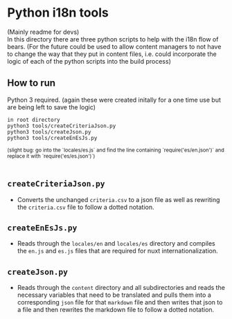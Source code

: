 # Python i18n tools

(Mainly readme for devs)  
In this directory there are three python scripts to help with the i18n flow of bears. (For the future could be used to allow content managers to not have to change the way that they put in content files, i.e. could incorporate the logic of each of the python scripts into the build process)

## How to run

Python 3 required.
(again these were created initally for a one time use but are being left to save the logic)

`in root directory`  
`python3 tools/createCriteriaJson.py`  
`python3 tools/createJson.py`  
`python3 tools/createEnEsJs.py`

<small>
(slight bug: go into the `locales/es.js` and find the line containing `require('es/en.json')` and replace it with `require('es/es.json')`)
</small>  
<br>
<br>

## `createCriteriaJson.py`

- Converts the unchanged `criteria.csv` to a json file as well as rewriting the `criteria.csv` file to follow a dotted notation.

## `createEnEsJs.py`

- Reads through the `locales/en` and `locales/es` directory and compiles the `en.js` and `es.js` files that are required for nuxt internationalization.

## `createJson.py`

- Reads through the `content` directory and all subdirectories and reads the necessary variables that need to be translated and pulls them into a corresponding `json` file for that `markdown` file and then writes that json to a file and then rewrites the markdown file to follow a dotted notation.
